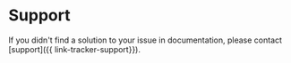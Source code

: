 # Support


If you didn't find a solution to your issue in documentation, please contact [support]({{ link-tracker-support}}).

